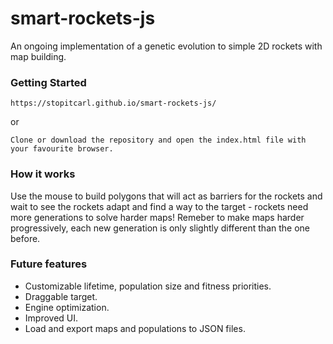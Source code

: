 # smart-rockets-js

An ongoing implementation of a genetic evolution to simple 2D rockets with map building.

### Getting Started
    https://stopitcarl.github.io/smart-rockets-js/
 
 or
 
    Clone or download the repository and open the index.html file with your favourite browser. 

### How it works
Use the mouse to build polygons that will act as barriers for the rockets and wait to see the rockets adapt and find a way to the target - rockets need more generations to solve harder maps!
Remeber to make maps harder progressively, each new generation is only slightly different than the one before.

  

### Future features
 * Customizable lifetime, population size and fitness priorities.
 * Draggable target.
 * Engine optimization.
 * Improved UI.
 * Load and export maps and populations to JSON files.
